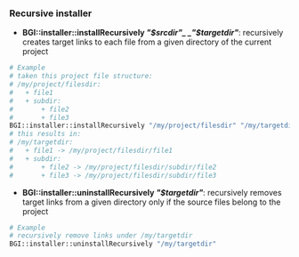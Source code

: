 ### Recursive installer
* **BGI::installer::installRecursively _"$srcdir"_ _"$targetdir"_**: recursively creates target links to each file from a given directory of the current project
```bash
# Example
# taken this project file structure:
# /my/project/filesdir:
#   + file1
#   + subdir:
#       + file2
#       + file3
BGI::installer::installRecursively "/my/project/filesdir" "/my/targetdir"
# this results in:
# /my/targetdir:
#   + file1 -> /my/project/filesdir/file1
#   + subdir:
#       + file2 -> /my/project/filesdir/subdir/file2
#       + file3 -> /my/project/filesdir/subdir/file3
```
* **BGI::installer::uninstallRecursively _"$targetdir"_**: recursively removes target links from a given directory only if the source files belong to the project
```bash
# Example
# recursively remove links under /my/targetdir
BGI::installer::uninstallRecursively "/my/targetdir"
```